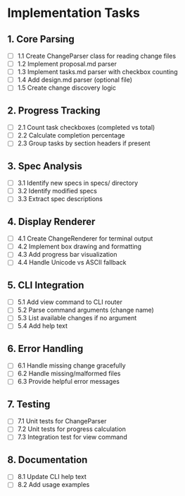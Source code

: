 # Implementation Tasks

## 1. Core Parsing
- [ ] 1.1 Create ChangeParser class for reading change files
- [ ] 1.2 Implement proposal.md parser
- [ ] 1.3 Implement tasks.md parser with checkbox counting
- [ ] 1.4 Add design.md parser (optional file)
- [ ] 1.5 Create change discovery logic

## 2. Progress Tracking
- [ ] 2.1 Count task checkboxes (completed vs total)
- [ ] 2.2 Calculate completion percentage
- [ ] 2.3 Group tasks by section headers if present

## 3. Spec Analysis
- [ ] 3.1 Identify new specs in specs/ directory
- [ ] 3.2 Identify modified specs
- [ ] 3.3 Extract spec descriptions

## 4. Display Renderer
- [ ] 4.1 Create ChangeRenderer for terminal output
- [ ] 4.2 Implement box drawing and formatting
- [ ] 4.3 Add progress bar visualization
- [ ] 4.4 Handle Unicode vs ASCII fallback

## 5. CLI Integration
- [ ] 5.1 Add view command to CLI router
- [ ] 5.2 Parse command arguments (change name)
- [ ] 5.3 List available changes if no argument
- [ ] 5.4 Add help text

## 6. Error Handling
- [ ] 6.1 Handle missing change gracefully
- [ ] 6.2 Handle missing/malformed files
- [ ] 6.3 Provide helpful error messages

## 7. Testing
- [ ] 7.1 Unit tests for ChangeParser
- [ ] 7.2 Unit tests for progress calculation
- [ ] 7.3 Integration test for view command

## 8. Documentation
- [ ] 8.1 Update CLI help text
- [ ] 8.2 Add usage examples